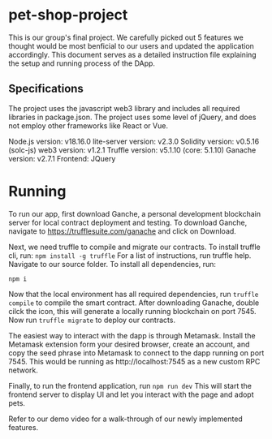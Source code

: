 # pet-shop-project
This is our group's final project. We carefully picked out 5 features we thought would be most benficial to our users and updated the application accordingly. This document serves as a detailed instruction file explaining the setup and running process of the DApp.

## Specifications
The project uses the javascript web3 library and includes all required libraries in package.json. The project uses some level of jQuery, and does not employ other frameworks like React or Vue. 

Node.js version: v18.16.0
lite-server version: v2.3.0
Solidity version: v0.5.16 (solc-js)
web3 version: v1.2.1
Truffle version: v5.1.10 (core: 5.1.10)
Ganache version:  v2.7.1
Frontend: JQuery


# Running
To run our app, first download Ganche, a personal development blockchain server for local contract deployment and testing. To download Ganche, navigate to https://trufflesuite.com/ganache and click on Download.

Next, we need truffle to compile and migrate our contracts. To install truffle cli, run:
```npm install -g truffle```
For a list of instructions, run truffle help.
Navigate to our source folder. To install all dependencies, run:

```npm i ```

Now that the local environment has all required dependencies, run 
```truffle compile```
to compile the smart contract. After downloading Ganache, double cilck the icon, this will generate a locally running blockchain on port 7545.
Now run
```truffle migrate```
to deploy our contracts.

The easiest way to interact with the dapp is through Metamask. Install the Metamask extension form your desired browser, create an account, and copy the seed phrase into Metamask to connect to the dapp running on port 7545. This would be running as http://localhost:7545 as a new custom RPC network. 

Finally, to run the frontend application, run 
```npm run dev```
This will start the frontend server to display UI and let you interact with the page and adopt pets. 

Refer to our demo video for a walk-through of our newly implemented features. 